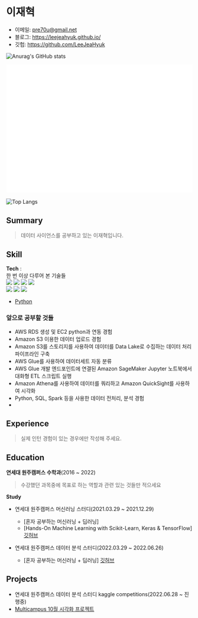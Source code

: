 # 이재혁

- 이메일: pre70u@gmail.net  
- 블로그: https://leejeahyuk.github.io/
- 깃헙: https://github.com/LeeJeaHyuk

![Anurag's GitHub stats](https://github-readme-stats.vercel.app/api?username=LeejeaHyuk&show_icons=true&theme=dark)

![Metrics](/github-metrics-LeejeaHyuk.svg)

![Top Langs](https://github-readme-stats.vercel.app/api/top-langs/?username=LeejeaHyuk&layout=compact&theme=tokyonight)

## Summary
> 데이터 사이언스를 공부하고 있는 이재혁입니다.

## Skill

**Tech** :  
한 번 이상 다루어 본 기술들   
<img src="https://img.shields.io/badge/Python-3766AB?style=flat-square&logo=Python&logoColor=white"/></a>
<img src="https://img.shields.io/badge/C-A8B9CC?style=flat-square&logo=C&logoColor=white"/></a>
<img src="https://img.shields.io/badge/Pandas-150458?style=flat-square&logo=Pandas&logoColor=white"/></a>
<img src="https://img.shields.io/badge/Numpy-013243?style=flat-square&logo=Numpy&logoColor=white"/></a>  
<img src="https://img.shields.io/badge/scikit learn-f7931e?style=flat-square&logo=scikit-learn&logoColor=white"/></a> 
<img src="https://img.shields.io/badge/-Java-yellowgreen"/></a> 
<img src="https://img.shields.io/badge/-SQL-blue"/></a> 

- [Python]() 

### 앞으로 공부할 것들
- AWS RDS 생성 및 EC2 python과 연동 경험
- Amazon S3 이용한 데이터 업로드 경험
- Amazon S3를 스토리지를 사용하여 데이터를 Data Lake로 수집하는 데이터 처리 파이프라인 구축
- AWS Glue를 사용하여 데이터세트 자동 분류
- AWS Glue 개발 엔드포인트에 연결된 Amazon SageMaker Jupyter 노트북에서 대화형 ETL 스크립트 실행
- Amazon Athena를 사용하여 데이터를 쿼리하고 Amazon QuickSight를 사용하여 시각화
-  Python, SQL, Spark 등을 사용한 데이터 전처리, 분석 경험
-  


## Experience
> 실제 인턴 경험이 있는 경우에만 작성해 주세요.


## Education  

**연세대 원주캠퍼스 수학과**(2016 ~ 2022)  
> 수강했던 과목중에 목표로 하는 역할과 관련 있는 것들만 적으세요

**Study**
- 연세대 원주캠퍼스 머신러닝 스터디(2021.03.29 ~ 2021.12.29)
  - [혼자 공부하는 머신러닝 + 딥러닝]
  - [Hands-On Machine Learning with Scikit-Learn, Keras & TensorFlow] [깃허브](https://github.com/yonseimath/data-science-2021)

- 연세대 원주캠퍼스 데이터 분석 스터디(2022.03.29 ~ 2022.06.26)
  - [혼자 공부하는 머신러닝 + 딥러닝] [깃허브](https://github.com/yonseimath/data-science-2022-biginner)

## Projects
- 연세대 원주캠퍼스 데이터 분석 스터디 kaggle competitions(2022.06.28 ~ 진행중)
- [Multicampus 10월 시각화 프로젝트]()

 